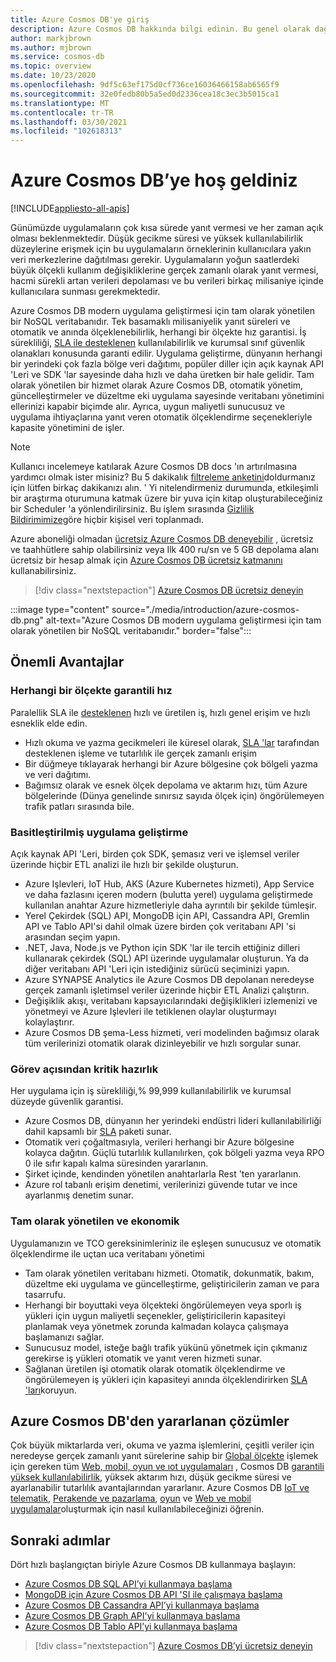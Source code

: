 ```yaml
---
title: Azure Cosmos DB'ye giriş
description: Azure Cosmos DB hakkında bilgi edinin. Bu genel olarak dağıtılan çok modelli veritabanı; düşük gecikme süresi, esnek ölçeklenebilirlik, yüksek kullanılabilirlik için oluşturulmuştur ve NoSQL verileri için yerel destek sunar.
author: markjbrown
ms.author: mjbrown
ms.service: cosmos-db
ms.topic: overview
ms.date: 10/23/2020
ms.openlocfilehash: 9df5c63ef175d0cf736ce16036466158ab6565f9
ms.sourcegitcommit: 32e0fedb80b5a5ed0d2336cea18c3ec3b5015ca1
ms.translationtype: MT
ms.contentlocale: tr-TR
ms.lasthandoff: 03/30/2021
ms.locfileid: "102618313"
---
```

# <a name="welcome-to-azure-cosmos-db"></a>Azure Cosmos DB’ye hoş geldiniz
[!INCLUDE[appliesto-all-apis](includes/appliesto-all-apis.md)]

Günümüzde uygulamaların çok kısa sürede yanıt vermesi ve her zaman açık olması beklenmektedir. Düşük gecikme süresi ve yüksek kullanılabilirlik düzeylerine erişmek için bu uygulamaların örneklerinin kullanıcılara yakın veri merkezlerine dağıtılması gerekir. Uygulamaların yoğun saatlerdeki büyük ölçekli kullanım değişikliklerine gerçek zamanlı olarak yanıt vermesi, hacmi sürekli artan verileri depolaması ve bu verileri birkaç milisaniye içinde kullanıcılara sunması gerekmektedir.

Azure Cosmos DB modern uygulama geliştirmesi için tam olarak yönetilen bir NoSQL veritabanıdır. Tek basamaklı milisaniyelik yanıt süreleri ve otomatik ve anında ölçeklenebilirlik, herhangi bir ölçekte hız garantisi. İş sürekliliği, [SLA ile desteklenen](https://azure.microsoft.com/support/legal/sla/cosmos-db) kullanılabilirlik ve kurumsal sınıf güvenlik olanakları konusunda garanti edilir. Uygulama geliştirme, dünyanın herhangi bir yerindeki çok fazla bölge veri dağıtımı, popüler diller için açık kaynak API 'Leri ve SDK 'lar sayesinde daha hızlı ve daha üretken bir hale gelidir. Tam olarak yönetilen bir hizmet olarak Azure Cosmos DB, otomatik yönetim, güncelleştirmeler ve düzeltme eki uygulama sayesinde veritabanı yönetimini ellerinizi kapabir biçimde alır. Ayrıca, uygun maliyetli sunucusuz ve uygulama ihtiyaçlarına yanıt veren otomatik ölçeklendirme seçenekleriyle kapasite yönetimini de işler.

> [!NOTE]
> Kullanıcı incelemeye katılarak Azure Cosmos DB docs 'ın artırılmasına yardımcı olmak ister misiniz? Bu 5 dakikalık [filtreleme anketini](https://aka.ms/cosmosdb-documentation-screener-survey)doldurmanız için lütfen birkaç dakikanızı alın. ' Yi nitelendirmeniz durumunda, etkileşimli bir araştırma oturumuna katmak üzere bir yuva için kitap oluşturabileceğiniz bir Scheduler 'a yönlendirilirsiniz. Bu işlem sırasında [Gizlilik Bildirimimize](https://go.microsoft.com/fwlink/?LinkId=521839)göre hiçbir kişisel veri toplanmadı.

Azure aboneliği olmadan [ücretsiz Azure Cosmos DB deneyebilir](https://azure.microsoft.com/try/cosmosdb/) , ücretsiz ve taahhütlere sahip olabilirsiniz veya Ilk 400 ru/sn ve 5 GB depolama alanı ücretsiz bir hesap almak için [Azure Cosmos DB ücretsiz katmanını](optimize-dev-test.md#azure-cosmos-db-free-tier) kullanabilirsiniz.

> [!div class="nextstepaction"]
> [Azure Cosmos DB ücretsiz deneyin](https://azure.microsoft.com/try/cosmosdb/)

:::image type="content" source="./media/introduction/azure-cosmos-db.png" alt-text="Azure Cosmos DB modern uygulama geliştirmesi için tam olarak yönetilen bir NoSQL veritabanıdır." border="false":::

## <a name="key-benefits"></a>Önemli Avantajlar

### <a name="guaranteed-speed-at-any-scale"></a>Herhangi bir ölçekte garantili hız

Paralellik SLA ile [desteklenen](https://azure.microsoft.com/support/legal/sla/cosmos-db) hızlı ve üretilen iş, hızlı genel erişim ve hızlı esneklik elde edin.

- Hızlı okuma ve yazma gecikmeleri ile küresel olarak, [SLA 'lar](https://azure.microsoft.com/support/legal/sla/cosmos-db) tarafından desteklenen işleme ve tutarlılık ile gerçek zamanlı erişim
- Bir düğmeye tıklayarak herhangi bir Azure bölgesine çok bölgeli yazma ve veri dağıtımı.
- Bağımsız olarak ve esnek ölçek depolama ve aktarım hızı, tüm Azure bölgelerinde (Dünya genelinde sınırsız sayıda ölçek için) öngörülemeyen trafik patları sırasında bile.

### <a name="simplified-application-development"></a>Basitleştirilmiş uygulama geliştirme

Açık kaynak API 'Leri, birden çok SDK, şemasız veri ve işlemsel veriler üzerinde hiçbir ETL analizi ile hızlı bir şekilde oluşturun.

- Azure Işlevleri, IoT Hub, AKS (Azure Kubernetes hizmeti), App Service ve daha fazlasını içeren modern (bulutta yerel) uygulama geliştirmede kullanılan anahtar Azure hizmetleriyle daha ayrıntılı bir şekilde tümleşir.
- Yerel Çekirdek (SQL) API, MongoDB için API, Cassandra API, Gremlin API ve Tablo API'si dahil olmak üzere birden çok veritabanı API 'si arasından seçim yapın.
- .NET, Java, Node.js ve Python için SDK 'lar ile tercih ettiğiniz dilleri kullanarak çekirdek (SQL) API üzerinde uygulamalar oluşturun. Ya da diğer veritabanı API 'Leri için istediğiniz sürücü seçiminizi yapın.
- Azure SYNAPSE Analytics ile Azure Cosmos DB depolanan neredeyse gerçek zamanlı işletimsel veriler üzerinde hiçbir ETL Analizi çalıştırın.
- Değişiklik akışı, veritabanı kapsayıcılarındaki değişiklikleri izlemenizi ve yönetmeyi ve Azure Işlevleri ile tetiklenen olaylar oluşturmayı kolaylaştırır.
- Azure Cosmos DB şema-Less hizmeti, veri modelinden bağımsız olarak tüm verilerinizi otomatik olarak dizinleyebilir ve hızlı sorgular sunar.

### <a name="mission-critical-ready"></a>Görev açısından kritik hazırlık

Her uygulama için iş sürekliliği,% 99,999 kullanılabilirlik ve kurumsal düzeyde güvenlik garantisi.

- Azure Cosmos DB, dünyanın her yerindeki endüstri lideri kullanılabilirliği dahil kapsamlı bir [SLA](https://azure.microsoft.com/support/legal/sla/cosmos-db) paketi sunar.
- Otomatik veri çoğaltmasıyla, verileri herhangi bir Azure bölgesine kolayca dağıtın. Güçlü tutarlılık kullanılırken, çok bölgeli yazma veya RPO 0 ile sıfır kapalı kalma süresinden yararlanın.
- Şirket içinde, kendinden yönetilen anahtarlarla Rest 'ten yararlanın.
- Azure rol tabanlı erişim denetimi, verilerinizi güvende tutar ve ince ayarlanmış denetim sunar.

### <a name="fully-managed-and-cost-effective"></a>Tam olarak yönetilen ve ekonomik

Uygulamanızın ve TCO gereksinimleriniz ile eşleşen sunucusuz ve otomatik ölçeklendirme ile uçtan uca veritabanı yönetimi

- Tam olarak yönetilen veritabanı hizmeti. Otomatik, dokunmatik, bakım, düzeltme eki uygulama ve güncelleştirme, geliştiricilerin zaman ve para tasarrufu.
- Herhangi bir boyuttaki veya ölçekteki öngörülemeyen veya sporlı iş yükleri için uygun maliyetli seçenekler, geliştiricilerin kapasiteyi planlamak veya yönetmek zorunda kalmadan kolayca çalışmaya başlamanızı sağlar.
- Sunucusuz model, isteğe bağlı trafik yükünü yönetmek için çıkmanız gerekirse iş yükleri otomatik ve yanıt veren hizmeti sunar.
- Sağlanan üretilen işi otomatik olarak otomatik ölçeklendirme ve öngörülemeyen iş yükleri için kapasiteyi anında ölçeklendirirken [SLA 'ları](https://azure.microsoft.com/support/legal/sla/cosmos-db)koruyun.

## <a name="solutions-that-benefit-from-azure-cosmos-db"></a>Azure Cosmos DB'den yararlanan çözümler

Çok büyük miktarlarda veri, okuma ve yazma işlemlerini, çeşitli veriler için neredeyse gerçek zamanlı yanıt sürelerine sahip bir [Global ölçekte](distribute-data-globally.md) işlemek için gereken tüm [Web, mobil, oyun ve ıot uygulamaları](use-cases.md) , Cosmos DB [garantili yüksek kullanılabilirlik](https://azure.microsoft.com/support/legal/sla/cosmos-db/), yüksek aktarım hızı, düşük gecikme süresi ve ayarlanabilir tutarlılık avantajlarından yararlanır. Azure Cosmos DB [IoT ve telematik](use-cases.md#iot-and-telematics), [Perakende ve pazarlama](use-cases.md#retail-and-marketing), [oyun](use-cases.md#gaming) ve [Web ve mobil uygulamalar](use-cases.md#web-and-mobile-applications)oluşturmak için nasıl kullanılabileceğinizi öğrenin.

## <a name="next-steps"></a>Sonraki adımlar

Dört hızlı başlangıçtan biriyle Azure Cosmos DB kullanmaya başlayın:

- [Azure Cosmos DB SQL API’yi kullanmaya başlama](create-sql-api-dotnet.md)
- [MongoDB için Azure Cosmos DB API 'SI ile çalışmaya başlama](create-mongodb-nodejs.md)
- [Azure Cosmos DB Cassandra API’yi kullanmaya başlama](create-cassandra-dotnet.md)
- [Azure Cosmos DB Graph API’yi kullanmaya başlama](create-graph-dotnet.md)
- [Azure Cosmos DB Tablo API’yi kullanmaya başlama](create-table-dotnet.md)

> [!div class="nextstepaction"]
> [Azure Cosmos DB’yi ücretsiz deneyin](https://azure.microsoft.com/try/cosmosdb/)
